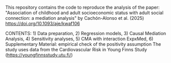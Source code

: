 This repository contains the code to reproduce the analysis of the paper: "Association of childhood and adult socioeconomic status with adult social connection: a mediation analysis" by Cachón-Alonso et al. (2025) https://doi.org/10.1093/aje/kwaf106

CONTENTS: 1) Data preparation, 2) Regression models, 3) Causal Mediation Analysis, 4) Sensitivity analyses, 5) CMA with interaction ExpxMed, 6) Supplementary Material: empirical check of the positivity assumption
The study uses data from the Cardiovascular Risk in Young Finns Study (https://youngfinnsstudy.utu.fi/)
